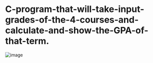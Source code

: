 # C-program-that-will-take-input-grades-of-the-4-courses-and-calculate-and-show-the-GPA-of-that-term.


![image](https://github.com/rahul-joy/C-program-that-will-take-input-grades-of-the-4-courses-and-calculate-and-show-the-GPA-of-that-term./assets/81201194/8603e7ec-ed84-43cf-b07e-c83a285c9e16)
